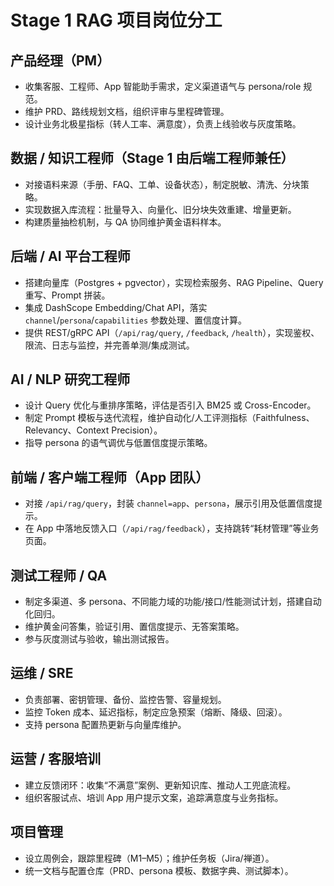 # Stage 1 RAG 项目岗位分工

## 产品经理（PM）
- 收集客服、工程师、App 智能助手需求，定义渠道语气与 persona/role 规范。
- 维护 PRD、路线规划文档，组织评审与里程碑管理。
- 设计业务北极星指标（转人工率、满意度），负责上线验收与灰度策略。

## 数据 / 知识工程师（Stage 1 由后端工程师兼任）
- 对接语料来源（手册、FAQ、工单、设备状态），制定脱敏、清洗、分块策略。
- 实现数据入库流程：批量导入、向量化、旧分块失效重建、增量更新。
- 构建质量抽检机制，与 QA 协同维护黄金语料样本。

## 后端 / AI 平台工程师
- 搭建向量库（Postgres + pgvector），实现检索服务、RAG Pipeline、Query 重写、Prompt 拼装。
- 集成 DashScope Embedding/Chat API，落实 `channel`/`persona`/`capabilities` 参数处理、置信度计算。
- 提供 REST/gRPC API（`/api/rag/query`, `/feedback`, `/health`），实现鉴权、限流、日志与监控，并完善单测/集成测试。

## AI / NLP 研究工程师
- 设计 Query 优化与重排序策略，评估是否引入 BM25 或 Cross-Encoder。
- 制定 Prompt 模板与迭代流程，维护自动化/人工评测指标（Faithfulness、Relevancy、Context Precision）。
- 指导 persona 的语气调优与低置信度提示策略。

## 前端 / 客户端工程师（App 团队）
- 对接 `/api/rag/query`，封装 `channel=app`、`persona`，展示引用及低置信度提示。
- 在 App 中落地反馈入口（`/api/rag/feedback`），支持跳转“耗材管理”等业务页面。

## 测试工程师 / QA
- 制定多渠道、多 persona、不同能力域的功能/接口/性能测试计划，搭建自动化回归。
- 维护黄金问答集，验证引用、置信度提示、无答案策略。
- 参与灰度测试与验收，输出测试报告。

## 运维 / SRE
- 负责部署、密钥管理、备份、监控告警、容量规划。
- 监控 Token 成本、延迟指标，制定应急预案（熔断、降级、回滚）。
- 支持 persona 配置热更新与向量库维护。

## 运营 / 客服培训
- 建立反馈闭环：收集“不满意”案例、更新知识库、推动人工兜底流程。
- 组织客服试点、培训 App 用户提示文案，追踪满意度与业务指标。

## 项目管理
- 设立周例会，跟踪里程碑（M1–M5）；维护任务板（Jira/禅道）。
- 统一文档与配置仓库（PRD、persona 模板、数据字典、测试脚本）。
